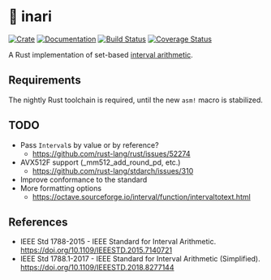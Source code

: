 # :fox_face: inari

[![Crate](https://img.shields.io/crates/v/inari.svg)](https://crates.io/crates/inari)
[![Documentation](https://docs.rs/inari/badge.svg)](https://docs.rs/inari)
[![Build Status](https://img.shields.io/github/workflow/status/mizuno-gsinet/inari/build)](https://github.com/mizuno-gsinet/inari/actions?query=workflow%3Abuild)
[![Coverage Status](https://img.shields.io/coveralls/github/mizuno-gsinet/inari/master)](https://coveralls.io/github/mizuno-gsinet/inari?branch=master)

A Rust implementation of set-based [interval arithmetic](https://en.wikipedia.org/wiki/Interval_arithmetic).

## Requirements

The nightly Rust toolchain is required, until the new `asm!` macro is stabilized.

## TODO

- Pass `Interval`s by value or by reference?
  - https://github.com/rust-lang/rust/issues/52274
- AVX512F support (_mm512_add_round_pd, etc.)
  - https://github.com/rust-lang/stdarch/issues/310
- Improve conformance to the standard
- More formatting options
  - https://octave.sourceforge.io/interval/function/intervaltotext.html

## References

- IEEE Std 1788-2015 - IEEE Standard for Interval Arithmetic. https://doi.org/10.1109/IEEESTD.2015.7140721
- IEEE Std 1788.1-2017 - IEEE Standard for Interval Arithmetic (Simplified). https://doi.org/10.1109/IEEESTD.2018.8277144
